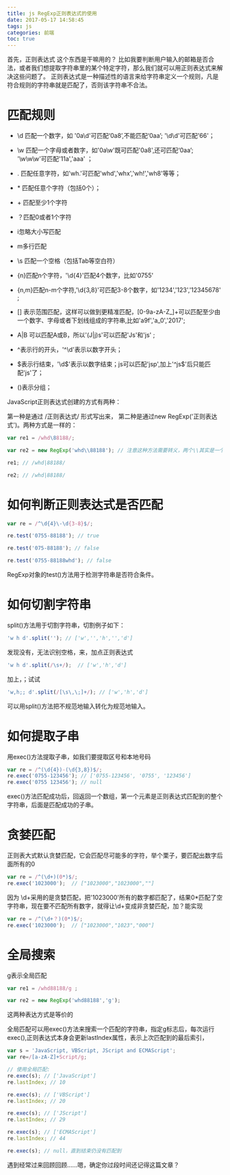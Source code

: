 ```yaml
---
title: js RegExp正则表达式的使用
date: 2017-05-17 14:58:45
tags: js
categories: 前端
toc: true
---
```


首先，正则表达式 这个东西是干嘛用的？
比如我要判断用户输入的邮箱是否合法，或者我们想提取字符串里的某个特定字符，那么我们就可以用正则表达式来解决这些问题了。
正则表达式是一种描述性的语言来给字符串定义一个规则，凡是符合规则的字符串就是匹配了，否则该字符串不合法。
<!-- more -->

# 匹配规则

*  \d 匹配一个数字，如 '0a\d'可匹配‘0a8’,不能匹配‘0aa’;  '\d\d'可匹配'66'；

*  \w 匹配一个字母或者数字，如'0a\w'既可匹配'0a8',还可匹配‘0aa’;  '\w\w\w'可匹配'11a','aaa' ；

*  . 匹配任意字符，如'wh.'可匹配'whd','whx','wh!','wh8'等等；

*  \* 匹配任意个字符（包括0个）；

*  \+ 匹配至少1个字符

*  ？匹配0或者1个字符

*  i忽略大小写匹配

*  m多行匹配

*  \s 匹配一个空格（包括Tab等空白符）

*  {n}匹配n个字符，'\d{4}'匹配4个数字，比如'0755'

*  {n,m}匹配n-m个字符,'\d{3,8}'可匹配3-8个数字，如'1234','123','12345678' ; 

*  [] 表示范围匹配，这样可以做到更精准匹配，[0-9a-zA-Z\_]+可以匹配至少由一个数字、字母或者下划线组成的字符串,比如'a9f','a_0','2017';

* A|B 可以匹配A或B，所以'(J|j)s'可以匹配'Js'和'js' ;

*  ^表示行的开头，'^\d'表示以数字开头；

*  $表示行结束，'\d$'表示以数字结束；js可以匹配'jsp',加上'^js$'后只能匹配'js'了；

*  ()表示分组；
  
JavaScript正则表达式创建的方式有两种：

第一种是通过 /正则表达式/ 形式写出来， 第二种是通过new RegExp('正则表达式')。两种方式是一样的：

``` javascript
var re1 = /whd\88188/;

var re2 = new RegExp('whd\\88188'); // 注意这种方法需要转义，两个\\其实是一个\

re1; // /whd|88188/

re2; // /whd|88188/
```

# 如何判断正则表达式是否匹配
``` javascript
var re = /^\d{4}\-\d{3-8}$/;

re.test('0755-88188'); // true

re.test('075-88188'); // false

re.test('0755-88188whd'); // false
```
RegExp对象的test()方法用于检测字符串是否符合条件。


# 如何切割字符串
split()方法用于切割字符串，切割例子如下：
``` javascript
'w h d'.split(''); // ['w','','h','','d']
```
发现没有，无法识别空格，来，加点正则表达式
``` javascript
'w h d'.split(/\s+/);  // ['w','h','d']
```
加上，；试试
``` javascript
'w,h;; d'.split(/[\s\,\;]+/); // ['w','h','d']
```

 可以用split()方法把不规范地输入转化为规范地输入。


# 如何提取子串
用exec()方法提取子串，如我们要提取区号和本地号码
``` javascript
var re = /^(\d{4})-(\d{3,8})$/;
re.exec('0755-123456'); // ['0755-123456', '0755', '123456']
re.exec('0755 123456'); // null
```
exec()方法匹配成功后，回返回一个数组，第一个元素是正则表达式匹配到的整个字符串，后面是匹配成功的子串。

# 贪婪匹配
正则表大式默认贪婪匹配，它会匹配尽可能多的字符，举个栗子，要匹配出数字后面所有的0
``` javascript
var re = /^(\d+)(0*)$/;
re.exec('1023000');  // ["1023000","1023000",""]
```
因为 \d+采用的是贪婪匹配，把'1023000'所有的数字都匹配了，结果0*匹配了空字符串，现在要不匹配所有数字，就得让\d+变成非贪婪匹配，加？能实现
``` javascript
var re = /^(\d+？)(0*)$/;
re.exec('1023000');  // ["1023000","1023","000"]
```

# 全局搜索
g表示全局匹配
``` javascript
var re1 = /whd88188/g ; 

var re2 = new RegExp('whd88188','g');
```
这两种表达方式是等价的

全局匹配可以用exec()方法来搜索一个匹配的字符串，指定g标志后，每次运行exec(),正则表达式本身会更新lastIndex属性，表示上次匹配到的最后索引，

``` javascript
var s = 'JavaScript, VBScript, JScript and ECMAScript';
var re=/[a-zA-Z]+Script/g;

// 使用全局匹配:
re.exec(s); // ['JavaScript']
re.lastIndex; // 10

re.exec(s); // ['VBScript']
re.lastIndex; // 20

re.exec(s); // ['JScript']
re.lastIndex; // 29

re.exec(s); // ['ECMAScript']
re.lastIndex; // 44

re.exec(s); // null，直到结束仍没有匹配到
```

遇到经常过来回顾回顾……嗯，确定你过段时间还记得这篇文章？
